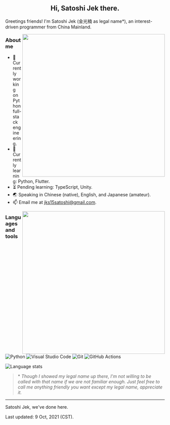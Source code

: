 <h2 align="center">Hi, Satoshi Jek there.</h2>

Greetings friends! I'm Satoshi Jek (金光楠 as legal name*), an interest-driven programmer from China Mainland.

<img align="right" src="https://github-readme-stats.vercel.app/api?username=jks15satoshi&show_icons=true&theme=react" width=450>

<h3><b>About me</b></h3>

- 🔭 Currently working on Python full-stack engineering.
- 🌱 Currently learning: Python, Flutter.
- ⏳ Pending learning: TypeScript, Unity.
- 🌏 Speaking in Chinese (native), English, and Japanese (amateur).
- 📫 Email me at [jks15satoshi@gmail.com](mailto:jks15satoshi@gmail.com).

<a href="https://wakatime.com/@jks15satoshi">
    <img align="right" src="https://github-readme-stats.vercel.app/api/wakatime?username=jks15satoshi&range=last_7_days&custom_title=Wakatime Stats (Last 7 Days)&layout=compact&theme=react" width=450>
</a>

<h3><b>Languages and tools</b></h3>

![Python](https://img.shields.io/badge/python-%2314354C.svg?style=flat&logo=python&logoColor=white&color=blue)
![Visual Studio Code](https://img.shields.io/badge/vscode-0078d7.svg?style=flat&logo=visual-studio-code&logoColor=white)
![Git](https://img.shields.io/badge/git-%23F05033.svg?style=flat&logo=git&logoColor=white)
![GitHub Actions](https://img.shields.io/badge/github_actions-%232671E5.svg?style=flat&logo=githubactions&logoColor=white)

![Language stats](https://github-readme-stats.vercel.app/api/top-langs/?username=jks15satoshi&layout=compact&theme=react)

> \* *Though I showed my legal name up there, I'm not willing to be called with that name if we are not familiar enough. Just feel free to call me anything friendly you want except my legal name, appreciate it.*

----

Satoshi Jek, we've done here.

Last updated: 9 Oct, 2021 (CST).
